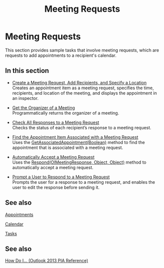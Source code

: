 ﻿---
title: Meeting Requests
TOCTitle: Meeting Requests
ms:assetid: e400d270-d30f-465a-8199-4466192b971d
ms:mtpsurl: https://msdn.microsoft.com/en-us/library/Ff184646(v=office.15)
ms:contentKeyID: 55119868
ms.date: 07/24/2014
mtps_version: v=office.15
---

# Meeting Requests

This section provides sample tasks that involve meeting requests, which are requests to add appointments to a recipient's calendar.

## In this section

  - [Create a Meeting Request, Add Recipients, and Specify a Location](how-to-create-a-meeting-request-add-recipients-and-specify-a-location.md)  
    Creates an appointment item as a meeting request, specifies the time, recipients, and location of the meeting, and displays the appointment in an inspector.

  - [Get the Organizer of a Meeting](how-to-get-the-organizer-of-a-meeting.md)  
    Programmatically returns the organizer of a meeting.

  - [Check All Responses to a Meeting Request](how-to-check-all-responses-to-a-meeting-request.md)  
    Checks the status of each recipient’s response to a meeting request.

  - [Find the Appointment Item Associated with a Meeting Request](how-to-find-the-appointment-item-associated-with-a-meeting-request.md)  
    Uses the [GetAssociatedAppointment(Boolean)](https://msdn.microsoft.com/en-us/library/bb652725\(v=office.15\)) method to find the appointment that is associated with a meeting request.

  - [Automatically Accept a Meeting Request](how-to-automatically-accept-a-meeting-request.md)  
    Uses the [Respond(OlMeetingResponse, Object, Object)](https://msdn.microsoft.com/en-us/library/bb647086\(v=office.15\)) method to automatically accept a meeting request.

  - [Prompt a User to Respond to a Meeting Request](how-to-prompt-a-user-to-respond-to-a-meeting-request.md)  
    Prompts the user for a response to a meeting request, and enables the user to edit the response before sending it.

## See also

[Appointments](appointments.md)

[Calendar](calendar.md)

[Tasks](tasks.md)

## See also



[How Do I... (Outlook 2013 PIA Reference)](how-do-i-outlook-2013-pia-reference.md)

